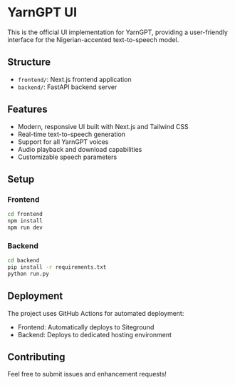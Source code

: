 # YarnGPT UI

This is the official UI implementation for YarnGPT, providing a user-friendly interface for the Nigerian-accented text-to-speech model.

## Structure

- `frontend/`: Next.js frontend application
- `backend/`: FastAPI backend server

## Features

- Modern, responsive UI built with Next.js and Tailwind CSS
- Real-time text-to-speech generation
- Support for all YarnGPT voices
- Audio playback and download capabilities
- Customizable speech parameters

## Setup

### Frontend
```bash
cd frontend
npm install
npm run dev
```

### Backend
```bash
cd backend
pip install -r requirements.txt
python run.py
```

## Deployment

The project uses GitHub Actions for automated deployment:
- Frontend: Automatically deploys to Siteground
- Backend: Deploys to dedicated hosting environment

## Contributing

Feel free to submit issues and enhancement requests! 